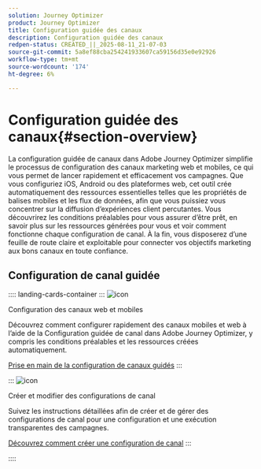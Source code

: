 ```yaml
---
solution: Journey Optimizer
product: Journey Optimizer
title: Configuration guidée des canaux
description: Configuration guidée des canaux
redpen-status: CREATED_||_2025-08-11_21-07-03
source-git-commit: 5a8ef88cba254241933607ca59156d35e0e92926
workflow-type: tm+mt
source-wordcount: '174'
ht-degree: 6%

---
```



# Configuration guidée des canaux{#section-overview}

La configuration guidée de canaux dans Adobe Journey Optimizer simplifie le processus de configuration des canaux marketing web et mobiles, ce qui vous permet de lancer rapidement et efficacement vos campagnes. Que vous configuriez iOS, Android ou des plateformes web, cet outil crée automatiquement des ressources essentielles telles que les propriétés de balises mobiles et les flux de données, afin que vous puissiez vous concentrer sur la diffusion d’expériences client percutantes. Vous découvrirez les conditions préalables pour vous assurer d’être prêt, en savoir plus sur les ressources générées pour vous et voir comment fonctionne chaque configuration de canal. À la fin, vous disposerez d’une feuille de route claire et exploitable pour connecter vos objectifs marketing aux bons canaux en toute confiance.

## Configuration de canal guidée

:::: landing-cards-container
:::
![icon](https://cdn.experienceleague.adobe.com/icons/gear.svg)

Configuration des canaux web et mobiles

Découvrez comment configurer rapidement des canaux mobiles et web à l’aide de la Configuration guidée de canal dans Adobe Journey Optimizer, y compris les conditions préalables et les ressources créées automatiquement.

[Prise en main de la configuration de canaux guidés](../using/configuration/set-mobile-config.md)
:::

:::
![icon](https://cdn.experienceleague.adobe.com/icons/list-check.svg)

Créer et modifier des configurations de canal

Suivez les instructions détaillées afin de créer et de gérer des configurations de canal pour une configuration et une exécution transparentes des campagnes.

[Découvrez comment créer une configuration de canal](../using/configuration/create-channel-set-up.md)
:::

::::
